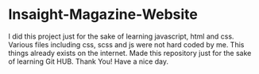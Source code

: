 # Insaight-Magazine-Website
I did this project just for the sake of learning javascript, html and css.
Various files including css, scss and js were not hard coded by me.
This things already exists on the internet.
Made this repository just for the sake of learning Git HUB.
Thank You!
Have a nice day.
